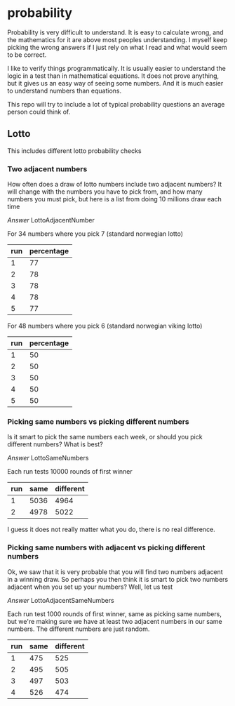 # probability

Probability is very difficult to understand. It is easy to calculate wrong, and the mathematics for it are
above most peoples understanding. I myself keep picking the wrong answers if I just rely on what I read and
what would seem to be correct.

I like to verify things programmatically. It is usually easier to understand the logic in a test than in
mathematical equations. It does not prove anything, but it gives us an easy way of seeing some numbers. And it
is much easier to understand numbers than equations.

This repo will try to include a lot of typical probability questions an average person could think of.

## Lotto

This includes different lotto probability checks

### Two adjacent numbers

How often does a draw of lotto numbers include two adjacent numbers? It will change with the numbers you have
to pick from, and how many numbers you must pick, but here is a list from doing 10 millions draw each time

*Answer* LottoAdjacentNumber

For 34 numbers where you pick 7 (standard norwegian lotto)

run | percentage
--- | ---
1 | 77
2 | 78
3 | 78
4 | 78
5 | 77

For 48 numbers where you pick 6 (standard norwegian viking lotto)

run | percentage
--- | ---
1 | 50
2 | 50
3 | 50
4 | 50
5 | 50

### Picking same numbers vs picking different numbers

Is it smart to pick the same numbers each week, or should you pick different numbers? What is best?

*Answer* LottoSameNumbers

Each run tests 10000 rounds of first winner

run | same | different
--- | --- | ---
1 | 5036 | 4964
2 | 4978 | 5022

I guess it does not really matter what you do, there is no real difference.

### Picking same numbers with adjacent vs picking different numbers

Ok, we saw that it is very probable that you will find two numbers adjacent in a winning draw. So perhaps
you then think it is smart to pick two numbers adjacent when you set up your numbers? Well, let us test

*Answer* LottoAdjacentSameNumbers

Each run test 1000 rounds of first winner, same as picking same numbers, but we're making sure we have
at least two adjacent numbers in our same numbers. The different numbers are just random.

run | same | different
--- | --- | ---
1 | 475 | 525
2 | 495 | 505
3 | 497 | 503
4 | 526 | 474


